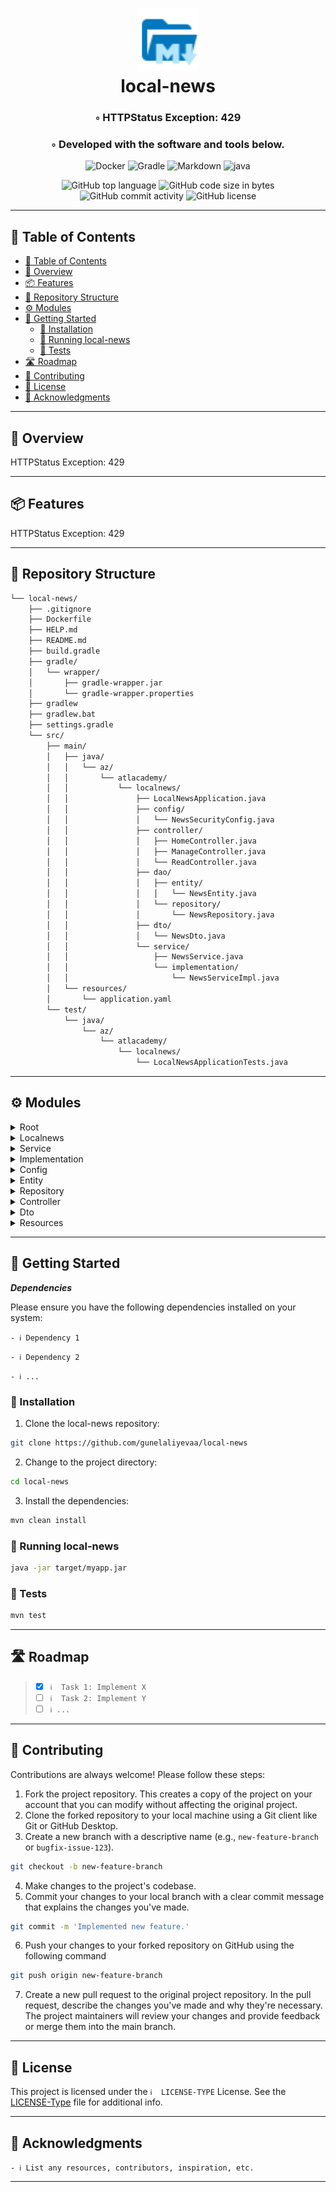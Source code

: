 <div align="center">
<h1 align="center">
<img src="https://raw.githubusercontent.com/PKief/vscode-material-icon-theme/ec559a9f6bfd399b82bb44393651661b08aaf7ba/icons/folder-markdown-open.svg" width="100" />
<br>local-news
</h1>
<h3>◦ HTTPStatus Exception: 429</h3>
<h3>◦ Developed with the software and tools below.</h3>

<p align="center">
<img src="https://img.shields.io/badge/Docker-2496ED.svg?style&logo=Docker&logoColor=white" alt="Docker" />
<img src="https://img.shields.io/badge/Gradle-02303A.svg?style&logo=Gradle&logoColor=white" alt="Gradle" />
<img src="https://img.shields.io/badge/Markdown-000000.svg?style&logo=Markdown&logoColor=white" alt="Markdown" />
<img src="https://img.shields.io/badge/java-%23ED8B00.svg?style&logo=openjdk&logoColor=white" alt="java" />
</p>
<img src="https://img.shields.io/github/languages/top/gunelaliyevaa/local-news?style&color=5D6D7E" alt="GitHub top language" />
<img src="https://img.shields.io/github/languages/code-size/gunelaliyevaa/local-news?style&color=5D6D7E" alt="GitHub code size in bytes" />
<img src="https://img.shields.io/github/commit-activity/m/gunelaliyevaa/local-news?style&color=5D6D7E" alt="GitHub commit activity" />
<img src="https://img.shields.io/github/license/gunelaliyevaa/local-news?style&color=5D6D7E" alt="GitHub license" />
</div>

---

## 📖 Table of Contents
- [📖 Table of Contents](#-table-of-contents)
- [📍 Overview](#-overview)
- [📦 Features](#-features)
- [📂 Repository Structure](#-repository-structure)
- [⚙️ Modules](#modules)
- [🚀 Getting Started](#-getting-started)
    - [🔧 Installation](#-installation)
    - [🤖 Running local-news](#-running-local-news)
    - [🧪 Tests](#-tests)
- [🛣 Roadmap](#-roadmap)
- [🤝 Contributing](#-contributing)
- [📄 License](#-license)
- [👏 Acknowledgments](#-acknowledgments)

---


## 📍 Overview

HTTPStatus Exception: 429

---

## 📦 Features

HTTPStatus Exception: 429

---


## 📂 Repository Structure

```sh
└── local-news/
    ├── .gitignore
    ├── Dockerfile
    ├── HELP.md
    ├── README.md
    ├── build.gradle
    ├── gradle/
    │   └── wrapper/
    │       ├── gradle-wrapper.jar
    │       └── gradle-wrapper.properties
    ├── gradlew
    ├── gradlew.bat
    ├── settings.gradle
    └── src/
        ├── main/
        │   ├── java/
        │   │   └── az/
        │   │       └── atlacademy/
        │   │           └── localnews/
        │   │               ├── LocalNewsApplication.java
        │   │               ├── config/
        │   │               │   └── NewsSecurityConfig.java
        │   │               ├── controller/
        │   │               │   ├── HomeController.java
        │   │               │   ├── ManageController.java
        │   │               │   └── ReadController.java
        │   │               ├── dao/
        │   │               │   ├── entity/
        │   │               │   │   └── NewsEntity.java
        │   │               │   └── repository/
        │   │               │       └── NewsRepository.java
        │   │               ├── dto/
        │   │               │   └── NewsDto.java
        │   │               └── service/
        │   │                   ├── NewsService.java
        │   │                   └── implementation/
        │   │                       └── NewsServiceImpl.java
        │   └── resources/
        │       └── application.yaml
        └── test/
            └── java/
                └── az/
                    └── atlacademy/
                        └── localnews/
                            └── LocalNewsApplicationTests.java
```


---

## ⚙️ Modules

<details closed><summary>Root</summary>

| File                                                                                     | Summary                   |
| ---                                                                                      | ---                       |
| [gradlew.bat](https://github.com/gunelaliyevaa/local-news/blob/main/gradlew.bat)         | HTTPStatus Exception: 429 |
| [settings.gradle](https://github.com/gunelaliyevaa/local-news/blob/main/settings.gradle) | HTTPStatus Exception: 429 |
| [build.gradle](https://github.com/gunelaliyevaa/local-news/blob/main/build.gradle)       | HTTPStatus Exception: 429 |
| [Dockerfile](https://github.com/gunelaliyevaa/local-news/blob/main/Dockerfile)           | HTTPStatus Exception: 429 |

</details>

<details closed><summary>Localnews</summary>

| File                                                                                                                                                         | Summary                   |
| ---                                                                                                                                                          | ---                       |
| [LocalNewsApplication.java](https://github.com/gunelaliyevaa/local-news/blob/main/src/main/java/az/atlacademy/localnews/LocalNewsApplication.java)           | HTTPStatus Exception: 429 |
| [LocalNewsApplicationTests.java](https://github.com/gunelaliyevaa/local-news/blob/main/src/test/java/az/atlacademy/localnews/LocalNewsApplicationTests.java) | HTTPStatus Exception: 429 |

</details>

<details closed><summary>Service</summary>

| File                                                                                                                                     | Summary                   |
| ---                                                                                                                                      | ---                       |
| [NewsService.java](https://github.com/gunelaliyevaa/local-news/blob/main/src/main/java/az/atlacademy/localnews/service/NewsService.java) | HTTPStatus Exception: 429 |

</details>

<details closed><summary>Implementation</summary>

| File                                                                                                                                                            | Summary                   |
| ---                                                                                                                                                             | ---                       |
| [NewsServiceImpl.java](https://github.com/gunelaliyevaa/local-news/blob/main/src/main/java/az/atlacademy/localnews/service/implementation/NewsServiceImpl.java) | HTTPStatus Exception: 429 |

</details>

<details closed><summary>Config</summary>

| File                                                                                                                                                  | Summary                   |
| ---                                                                                                                                                   | ---                       |
| [NewsSecurityConfig.java](https://github.com/gunelaliyevaa/local-news/blob/main/src/main/java/az/atlacademy/localnews/config/NewsSecurityConfig.java) | HTTPStatus Exception: 429 |

</details>

<details closed><summary>Entity</summary>

| File                                                                                                                                      | Summary                   |
| ---                                                                                                                                       | ---                       |
| [NewsEntity.java](https://github.com/gunelaliyevaa/local-news/blob/main/src/main/java/az/atlacademy/localnews/dao/entity/NewsEntity.java) | HTTPStatus Exception: 429 |

</details>

<details closed><summary>Repository</summary>

| File                                                                                                                                                  | Summary                   |
| ---                                                                                                                                                   | ---                       |
| [NewsRepository.java](https://github.com/gunelaliyevaa/local-news/blob/main/src/main/java/az/atlacademy/localnews/dao/repository/NewsRepository.java) | HTTPStatus Exception: 429 |

</details>

<details closed><summary>Controller</summary>

| File                                                                                                                                                  | Summary                   |
| ---                                                                                                                                                   | ---                       |
| [ReadController.java](https://github.com/gunelaliyevaa/local-news/blob/main/src/main/java/az/atlacademy/localnews/controller/ReadController.java)     | HTTPStatus Exception: 429 |
| [HomeController.java](https://github.com/gunelaliyevaa/local-news/blob/main/src/main/java/az/atlacademy/localnews/controller/HomeController.java)     | HTTPStatus Exception: 429 |
| [ManageController.java](https://github.com/gunelaliyevaa/local-news/blob/main/src/main/java/az/atlacademy/localnews/controller/ManageController.java) | HTTPStatus Exception: 429 |

</details>

<details closed><summary>Dto</summary>

| File                                                                                                                         | Summary                   |
| ---                                                                                                                          | ---                       |
| [NewsDto.java](https://github.com/gunelaliyevaa/local-news/blob/main/src/main/java/az/atlacademy/localnews/dto/NewsDto.java) | HTTPStatus Exception: 429 |

</details>

<details closed><summary>Resources</summary>

| File                                                                                                          | Summary                   |
| ---                                                                                                           | ---                       |
| [application.yaml](https://github.com/gunelaliyevaa/local-news/blob/main/src/main/resources/application.yaml) | HTTPStatus Exception: 429 |

</details>

---

## 🚀 Getting Started

***Dependencies***

Please ensure you have the following dependencies installed on your system:

`- ℹ️ Dependency 1`

`- ℹ️ Dependency 2`

`- ℹ️ ...`

### 🔧 Installation

1. Clone the local-news repository:
```sh
git clone https://github.com/gunelaliyevaa/local-news
```

2. Change to the project directory:
```sh
cd local-news
```

3. Install the dependencies:
```sh
mvn clean install
```

### 🤖 Running local-news

```sh
java -jar target/myapp.jar
```

### 🧪 Tests
```sh
mvn test
```

---


## 🛣 Roadmap

> - [X] `ℹ️  Task 1: Implement X`
> - [ ] `ℹ️  Task 2: Implement Y`
> - [ ] `ℹ️ ...`


---

## 🤝 Contributing

Contributions are always welcome! Please follow these steps:
1. Fork the project repository. This creates a copy of the project on your account that you can modify without affecting the original project.
2. Clone the forked repository to your local machine using a Git client like Git or GitHub Desktop.
3. Create a new branch with a descriptive name (e.g., `new-feature-branch` or `bugfix-issue-123`).
```sh
git checkout -b new-feature-branch
```
4. Make changes to the project's codebase.
5. Commit your changes to your local branch with a clear commit message that explains the changes you've made.
```sh
git commit -m 'Implemented new feature.'
```
6. Push your changes to your forked repository on GitHub using the following command
```sh
git push origin new-feature-branch
```
7. Create a new pull request to the original project repository. In the pull request, describe the changes you've made and why they're necessary.
The project maintainers will review your changes and provide feedback or merge them into the main branch.

---

## 📄 License

This project is licensed under the `ℹ️  LICENSE-TYPE` License. See the [LICENSE-Type](LICENSE) file for additional info.

---

## 👏 Acknowledgments

`- ℹ️ List any resources, contributors, inspiration, etc.`

---
